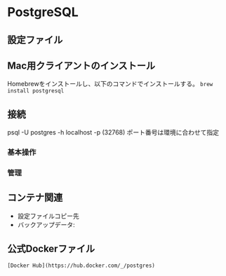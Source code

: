 # PostgreSQL

## 設定ファイル


## Mac用クライアントのインストール
Homebrewをインストールし、以下のコマンドでインストールする。
    ``brew install postgresql``

## 接続
psql -U postgres -h localhost -p (32768)
    ポート番号は環境に合わせて指定

### 基本操作

### 管理


## コンテナ関連
 - 設定ファイルコピー先
 - バックアップデータ:　

## 公式Dockerファイル
    [Docker Hub](https://hub.docker.com/_/postgres)
